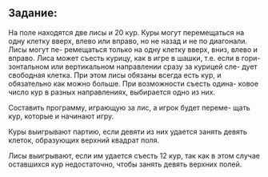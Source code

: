 
Задание:
--------
  На поле находятся две
  лисы и 20 кур. Куры могут перемещаться на одну клетку вверх,
  влево или вправо, но не назад и не по диагонали. Лисы могут пе-
  ремещаться только на одну клетку вверх, вниз, влево и вправо.
  Лиса может съесть курицу, как в игре в шашки, т.е. если в гори-
  зонтальном или вертикальном направлении сразу за курицей сле-
  дует свободная клетка. При этом лисы обязаны всегда есть кур, и
  обязательно как можно больше. При возможности съесть одина-
  ковое число кур в разных направлениях, выбирается одно из них.

  Составить программу, играющую за лис, а игрок будет переме-
  щать кур, которые и начинают игру.

  Куры выигрывают партию, если девяти из них удается занять
  девять клеток, образующих верхний квадрат поля.

  Лисы выигрывают, если им удается съесть 12 кур, так как в этом
  случае оставшихся кур недостаточно, чтобы занять девять верхних
  полей.
